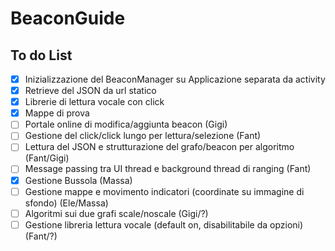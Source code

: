 # BeaconGuide

## To do List

- [x] Inizializzazione del BeaconManager su Applicazione separata da activity
- [x] Retrieve del JSON da url statico
- [x] Librerie di lettura vocale con click
- [x] Mappe di prova
- [ ] Portale online di modifica/aggiunta beacon (Gigi)
- [ ] Gestione del click/click lungo per lettura/selezione (Fant)
- [ ] Lettura del JSON e strutturazione del grafo/beacon per algoritmo (Fant/Gigi)
- [ ] Message passing tra UI thread e background thread di ranging (Fant)
- [x] Gestione Bussola (Massa)
- [ ] Gestione mappe e movimento indicatori (coordinate su immagine di sfondo) (Ele/Massa)
- [ ] Algoritmi sui due grafi scale/noscale (Gigi/?)
- [ ] Gestione libreria lettura vocale (default on, disabilitabile da opzioni) (Fant/?)
